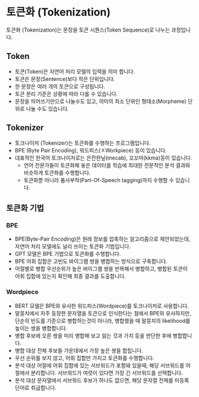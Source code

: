 # 토큰화 (Tokenization)

토큰화 (Tokenization)는 문장을 토큰 시퀀스(Token Sequence)로 나누는 과정입니다. 

## Token

- 토큰(Token)은 자연어 처리 모델의 입력을 의미 합니다. 
- 토큰은 문장(Sentence)보다 작은 단위입니다. 
- 한 문장은 여러 개의 토큰으로 구성됩니다.
- 토큰 분리 기준은 상황에 따라 다를 수 있습니다. 
- 문장을 띄어쓰기만으로 나눌수도 있고, 의미의 최소 단위인 형태소(Morpheme) 단위로 나눌 수도 있습니다. 

## Tokenizer 

- 토크나이저 (Tokenizer)는 토큰화를 수행하는 프로그램입니다. 
- BPE (Byte Pair Encoding), 워드피스(ㅈWorkpiece) 등이 있습니다. 
- 대표적인 한국어 토크나이저로는 은전한닢(mecab), 꼬꼬마(kkma)등이 있습니다. 
  - 언어 전문가들이 토큰화해 놓은 데이터를 학습에 최대한 전문적인 분석 결과와 비슷하게 토큰화를 수행합니다. 
  - 토큰화뿐 아니라 품사부착(Part-Of-Speech tagging)까지 수행할 수 있습니다. 


## 토큰화 기법

### BPE

- BPE(Byte-Pair Encoding)은 원래 정보를 압축하는 알고리즘으로 제안되었는데, 자연어 처리 모델에도 널리 쓰이는 토큰화 기법입니다. 
- GPT 모델은 BPE 기법으로 토큰화를 수행합니다. 
- BPE 어휘 집합은 고빈도 바이그램 쌍을 병합하는 방식으로 구축합니다. 
- 어절별로 병합 우선순위가 높은 바이그램 쌍을 반복해서 병합하고, 병합된 토큰이 어휘 집합에 있는지 확인해 최종 결과를 도출합니다.

### Wordpiece

- BERT 모델은 BPE와 유사한 워드피스(Wordpiece)를 토크나이저로 사용합니다. 
- 말뭉치에서 자주 등장한 문자열을 토큰으로 인식한다는 점에서 BPE와 유사하지만, 단순히 빈도를 기준으로 병합하는것이 아니라, 병합했을 때 말뭉치의 likelihood를 높이는 쌍을 병합합니다. 
- 병합 후보에 오른 쌍을 미리 병합해 보고 잃는 것과 가치 등을 판단한 후에 병합합니다. 
- 병합 대상 전체 후보들 가운데에서 가장 높은 쌍을 합칩니다. 
- 우선 순위를 보지 않고, 어휘 집합만 가지고 토큰화를 수행합니다. 
- 분석 대상 어절에 어휘 집합에 있는 서브워드가 포함돼 있을때, 해당 서브워드를 어절에서 분리합니다. 서브워드가 여럿이 있다면 가장 긴 서브워드를 선택합니다. 
- 분석 대상 문자열에서 서브워드 후보가 하나도 없으면, 해당 문자열 전체를 미등록 단어로 취급합니다. 


